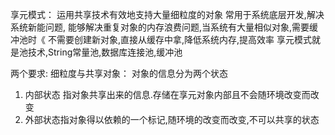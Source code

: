 享元模式：
运用共享技术有效地支持大量细粒度的对象
常用于系统底层开发,解决系统新能问题,
能够解决重复对象的内存浪费问题,当系统有大量相似对象,需要缓冲池时《
不需要创建新对象,直接从缓存中拿,降低系统内存,提高效率
享元模式就是池技术,String常量池,数据库连接池,缓冲池

两个要求:
细粒度与共享对象： 对象的信息分为两个状态
1. 内部状态 指对象共享出来的信息.存储在享元对象内部且不会随环境改变而改变
2. 外部状态指对象得以依赖的一个标记,随环境的改变而改变,不可以共享的状态
